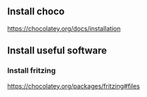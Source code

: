 ## Install choco
https://chocolatey.org/docs/installation

## Install useful software
### Install fritzing

https://chocolatey.org/packages/fritzing#files
